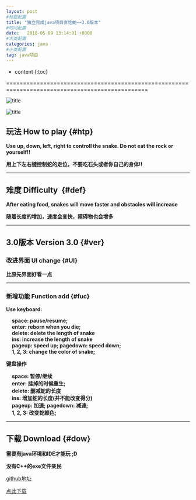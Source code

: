 ```yaml
---
layout: post
#标题配置
title: "独立完成java项目贪吃蛇——3.0版本"
#时间配置
date:   2018-05-09 13:14:01 +0800
#大类配置
categories: java
#小类配置
tag: java项目
---
```


* content
{:toc}
 

================================================================================================  

![title](https://yangsblog.oss-cn-beijing.aliyuncs.com/snake2.gif)  
  

![title](https://yangsblog.oss-cn-beijing.aliyuncs.com/version3.gif)  
  



## 玩法 How to play {#htp}
 

**Use up, down, left, right to controll the snake. Do not eat the rock or yourself!!**  

**用上下左右键控制蛇的走位，不要吃石头或者你自己的身体!!**  

----------------------
## 难度 Difficulty  {#def}
  

**After eating food, snakes will move faster and obstacles will increase**  

**随着长度的增加，速度会变快，障碍物也会增多**  


----------------------
## 3.0版本 Version 3.0 {#ver}
 
### 改进界面 UI change {#UI}
**比原先界面好看一点**  

----------------------

### 新增功能 Function add {#fuc}
**Use keyboard:**  
  
&nbsp;&nbsp;&nbsp;&nbsp;**space: pause/resume;**  
&nbsp;&nbsp;&nbsp;&nbsp;**enter: reborn when you die;**  
&nbsp;&nbsp;&nbsp;&nbsp;**delete: delete the length of snake**  
&nbsp;&nbsp;&nbsp;&nbsp;**ins: increase the length of snake**  
&nbsp;&nbsp;&nbsp;&nbsp;**pageup: speed up; pagedown: speed down;**  
&nbsp;&nbsp;&nbsp;&nbsp;**1, 2, 3: change the color of snake;**  
  

**键盘操作**  

&nbsp;&nbsp;&nbsp;&nbsp;**space: 暂停/继续**  
&nbsp;&nbsp;&nbsp;&nbsp;**enter: 挂掉的时候重生;**  
&nbsp;&nbsp;&nbsp;&nbsp;**delete: 删减蛇的长度**  
&nbsp;&nbsp;&nbsp;&nbsp;**ins: 增加蛇的长度(并不能改变得分)**  
&nbsp;&nbsp;&nbsp;&nbsp;**pageup: 加速; pagedown: 减速;**  
&nbsp;&nbsp;&nbsp;&nbsp;**1, 2, 3: 改变蛇颜色;**  




----------------------
## 下载 Download {#dow}
 

**需要有java环境和IDE才能玩 ;D**  

**没有C++的exe文件亲民**  

[github地址](https://github.com/CNS1mple/Java-School-Project-Snake)  

[点此下载](https://github.com/CNS1mple/Java-School-Project-Snake/archive/master.zip)

